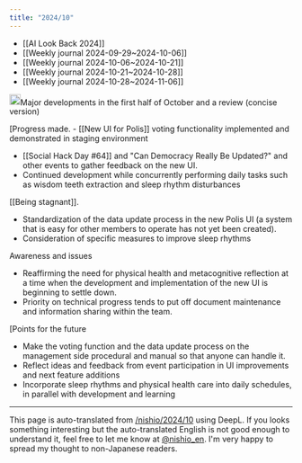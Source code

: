 ```yaml
---
title: "2024/10"
---
```


- [[AI Look Back 2024]]
- [[Weekly journal 2024-09-29~2024-10-06]]
- [[Weekly journal 2024-10-06~2024-10-21]]
- [[Weekly journal 2024-10-21~2024-10-28]]
- [[Weekly journal 2024-10-28~2024-11-06]]

<img src='https://scrapbox.io/api/pages/nishio-en/o1 Pro/icon' alt='o1 Pro.icon' height="19.5"/>Major developments in the first half of October and a review (concise version)

[Progress made.
    - [[New UI for Polis]] voting functionality implemented and demonstrated in staging environment
- [[Social Hack Day #64]] and "Can Democracy Really Be Updated?" and other events to gather feedback on the new UI.
- Continued development while concurrently performing daily tasks such as wisdom teeth extraction and sleep rhythm disturbances

[[Being stagnant]].
- Standardization of the data update process in the new Polis UI (a system that is easy for other members to operate has not yet been created).
- Consideration of specific measures to improve sleep rhythms

Awareness and issues
- Reaffirming the need for physical health and metacognitive reflection at a time when the development and implementation of the new UI is beginning to settle down.
- Priority on technical progress tends to put off document maintenance and information sharing within the team.

[Points for the future
- Make the voting function and the data update process on the management side procedural and manual so that anyone can handle it.
- Reflect ideas and feedback from event participation in UI improvements and next feature additions
- Incorporate sleep rhythms and physical health care into daily schedules, in parallel with development and learning

---
This page is auto-translated from [/nishio/2024/10](https://scrapbox.io/nishio/2024/10) using DeepL. If you looks something interesting but the auto-translated English is not good enough to understand it, feel free to let me know at [@nishio_en](https://twitter.com/nishio_en). I'm very happy to spread my thought to non-Japanese readers.
